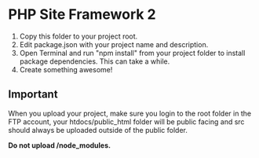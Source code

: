 # PHP Site Framework 2

1. Copy this folder to your project root.
2. Edit package.json with your project name and description.
3. Open Terminal and run "npm install" from your project folder to install package dependencies. This can take a while.
4. Create something awesome!

## Important
When you upload your project, make sure you login to the root folder in the FTP account, your htdocs/public_html folder will be public facing and src should always be uploaded outside of the public folder.

**Do not upload /node_modules.**
